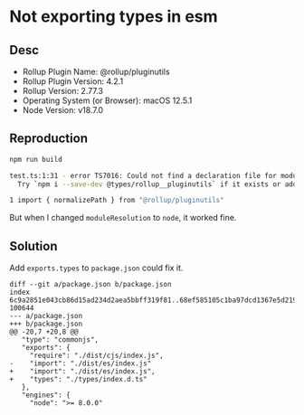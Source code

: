 # Not exporting types in esm

## Desc

- Rollup Plugin Name: @rollup/pluginutils
- Rollup Plugin Version: 4.2.1
- Rollup Version: 2.77.3
- Operating System (or Browser): macOS 12.5.1
- Node Version: v18.7.0

## Reproduction

```bash
npm run build

test.ts:1:31 - error TS7016: Could not find a declaration file for module '@rollup/pluginutils'. '/Users/ding/Projects/rollup-esm-issue/node_modules/@rollup/pluginutils/dist/es/index.js' implicitly has an 'any' type.
  Try `npm i --save-dev @types/rollup__pluginutils` if it exists or add a new declaration (.d.ts) file containing `declare module '@rollup/pluginutils';`

1 import { normalizePath } from "@rollup/pluginutils"
```

But when I changed `moduleResolution` to `node`, it worked fine.

## Solution

Add `exports.types` to `package.json` could fix it.


```
diff --git a/package.json b/package.json
index 6c9a2851e043cb86d15ad234d2aea5bbff319f81..68ef585105c1ba97dcd1367e5d219906069a1b30 100644
--- a/package.json
+++ b/package.json
@@ -20,7 +20,8 @@
   "type": "commonjs",
   "exports": {
     "require": "./dist/cjs/index.js",
-    "import": "./dist/es/index.js"
+    "import": "./dist/es/index.js",
+    "types": "./types/index.d.ts"
   },
   "engines": {
     "node": ">= 8.0.0"

```